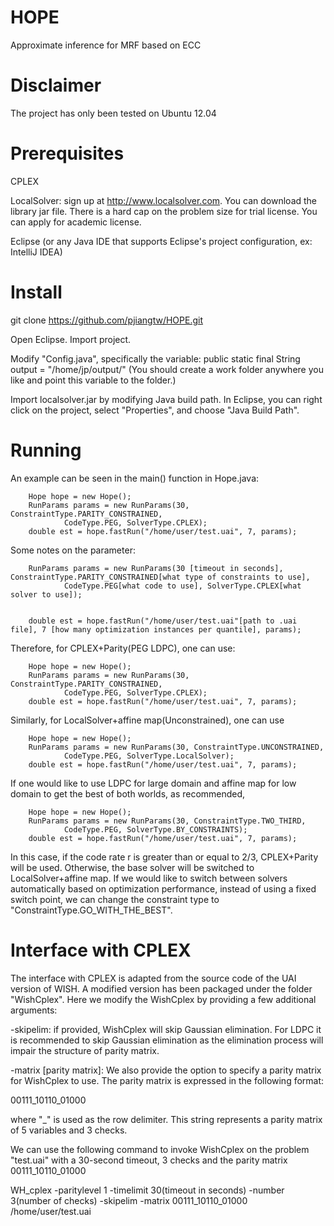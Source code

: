 # HOPE
Approximate inference for MRF based on ECC

# Disclaimer
The project has only been tested on Ubuntu 12.04

# Prerequisites
CPLEX

LocalSolver: sign up at http://www.localsolver.com. You can download the library jar file. There is a hard cap on the problem size for trial license. You can apply for academic license.

Eclipse (or any Java IDE that supports Eclipse's project configuration, ex: IntelliJ IDEA)

# Install
git clone https://github.com/pjiangtw/HOPE.git

Open Eclipse. Import project.

Modify "Config.java", specifically the variable: public static final String output = "/home/jp/output/" (You should create a work folder anywhere you like and point this variable to the folder.)

Import localsolver.jar by modifying Java build path. In Eclipse, you can right click on the project, select "Properties", and choose "Java Build Path".

# Running
An example can be seen in the main() function in Hope.java:

		Hope hope = new Hope();
		RunParams params = new RunParams(30, ConstraintType.PARITY_CONSTRAINED,
				CodeType.PEG, SolverType.CPLEX);
		double est = hope.fastRun("/home/user/test.uai", 7, params);

Some notes on the parameter:

		RunParams params = new RunParams(30 [timeout in seconds], ConstraintType.PARITY_CONSTRAINED[what type of constraints to use],
				CodeType.PEG[what code to use], SolverType.CPLEX[what solver to use]);


		double est = hope.fastRun("/home/user/test.uai"[path to .uai file], 7 [how many optimization instances per quantile], params);

Therefore, for CPLEX+Parity(PEG LDPC), one can use:

		Hope hope = new Hope();
		RunParams params = new RunParams(30, ConstraintType.PARITY_CONSTRAINED,
				CodeType.PEG, SolverType.CPLEX);
		double est = hope.fastRun("/home/user/test.uai", 7, params);

Similarly, for LocalSolver+affine map(Unconstrained), one can use

		Hope hope = new Hope();
		RunParams params = new RunParams(30, ConstraintType.UNCONSTRAINED,
				CodeType.PEG, SolverType.LocalSolver);
		double est = hope.fastRun("/home/user/test.uai", 7, params);

If one would like to use LDPC for large domain and affine map for low domain to get the best of both worlds, as recommended, 

		Hope hope = new Hope();
		RunParams params = new RunParams(30, ConstraintType.TWO_THIRD,
				CodeType.PEG, SolverType.BY_CONSTRAINTS);
		double est = hope.fastRun("/home/user/test.uai", 7, params);

In this case, if the code rate r is greater than or equal to 2/3, CPLEX+Parity will be used. Otherwise, the base solver will be switched to LocalSolver+affine map. If we would like to switch between solvers automatically based on optimization performance, instead of using a fixed switch point, we can change the constraint type to "ConstraintType.GO_WITH_THE_BEST".

# Interface with CPLEX
The interface with CPLEX is adapted from the source code of the UAI version of WISH. A modified version has been packaged under the folder "WishCplex". Here we modify the WishCplex by providing a few additional arguments:

-skipelim: if provided, WishCplex will skip Gaussian elimination. For LDPC it is recommended to skip Gaussian elimination as the elimination process will impair the structure of parity matrix.

-matrix [parity matrix]: We also provide the option to specify a parity matrix for WishCplex to use. The parity matrix is expressed in the following format:

00111_10110_01000

where "_" is used as the row delimiter. This string represents a parity matrix of 5 variables and 3 checks.

We can use the following command to invoke WishCplex on the problem "test.uai" with a 30-second timeout, 3 checks 
and the parity matrix 00111_10110_01000

WH_cplex -paritylevel 1 -timelimit 30(timeout in seconds) -number 3(number of checks) -skipelim -matrix 00111_10110_01000 /home/user/test.uai
